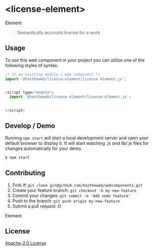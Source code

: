 # &lt;license-element&gt;

Element
> Semantically accurate license for a work

## Usage
To use this web component in your project you can utilize one of the following styles of syntax.

```js
/* In an existing module / web component */
import '@haxtheweb/license-element/license-element.js';


<script type="module">
  import '@haxtheweb/license-element/license-element.js';

  
</script>
```

## Develop / Demo
Running `npm start` will start a local development server and open your default browser to display it. It will start watching *.js and lib/*.js files for changes automatically for your demo.
```bash
$ npm start
```


## Contributing

1. Fork it! `git clone git@github.com/haxtheweb/webcomponents.git`
2. Create your feature branch: `git checkout -b my-new-feature`
3. Commit your changes: `git commit -m 'Add some feature'`
4. Push to the branch: `git push origin my-new-feature`
5. Submit a pull request :D

Element

## License
[Apache-2.0 License](http://opensource.org/licenses/Apache-2.0)